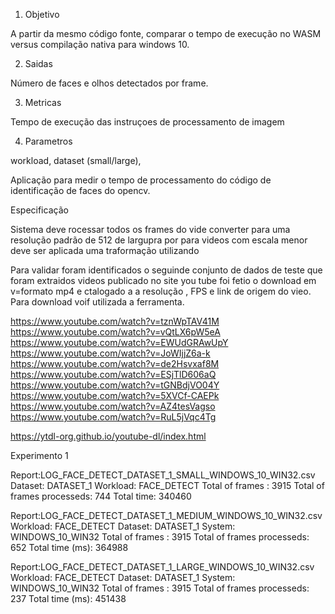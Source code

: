 

1. Objetivo

A partir da mesmo código fonte, comparar o tempo de execução no WASM versus compilação nativa para windows 10.

2. Saidas

Número de faces e olhos detectados por frame.

3. Metricas

Tempo de execução das instruçoes de processamento de imagem

4. Parametros

workload, dataset (small/large), 

Aplicação para medir o tempo de processamento do código de identificação de faces do opencv.


Especificação

Sistema deve rocessar todos os frames do vide converter para uma resolução padrão de 512 de largupra por 
para videos com escala menor deve ser aplicada uma traformação utilizando 

Para validar foram identificados o seguinde conjunto de dados de teste que foram extraidos
videos publicado no site you tube  foi fetio o download em v=formato mp4 e ctalogado 
a a resolução , FPS e link de origem do vieo. Para download voif utilizada a ferramenta.

https://www.youtube.com/watch?v=tznWpTAV41M
https://www.youtube.com/watch?v=vQtLX6pW5eA
https://www.youtube.com/watch?v=EWUdGRAwUpY
https://www.youtube.com/watch?v=JoWIjjZ6a-k
https://www.youtube.com/watch?v=de2Hsvxaf8M
https://www.youtube.com/watch?v=ESjTlD606aQ
https://www.youtube.com/watch?v=tGNBdjVO04Y
https://www.youtube.com/watch?v=5XVCf-CAEPk
https://www.youtube.com/watch?v=AZ4tesVagso
https://www.youtube.com/watch?v=RuL5jVqc4Tg


https://ytdl-org.github.io/youtube-dl/index.html



Experimento 1 

Report:LOG_FACE_DETECT_DATASET_1_SMALL_WINDOWS_10_WIN32.csv
Dataset: DATASET_1
Workload: FACE_DETECT
Total of frames : 3915
Total of frames processeds: 744
Total time: 340460

Report:LOG_FACE_DETECT_DATASET_1_MEDIUM_WINDOWS_10_WIN32.csv
Workload: FACE_DETECT
Dataset: DATASET_1
System: WINDOWS_10_WIN32
Total of frames : 3915
Total of frames processeds: 652
Total time (ms): 364988

Report:LOG_FACE_DETECT_DATASET_1_LARGE_WINDOWS_10_WIN32.csv
Workload: FACE_DETECT
Dataset: DATASET_1
System: WINDOWS_10_WIN32
Total of frames : 3915
Total of frames processeds: 237
Total time (ms): 451438


